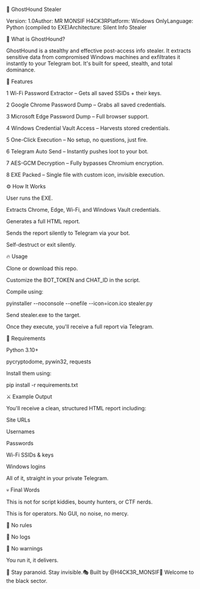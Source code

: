 👻 GhostHound Stealer

Version: 1.0Author: MR MONSIF H4CK3RPlatform: Windows OnlyLanguage: Python (compiled to EXE)Architecture: Silent Info Stealer

🧠 What is GhostHound?

GhostHound is a stealthy and effective post-access info stealer. It extracts sensitive data from compromised Windows machines and exfiltrates it instantly to your Telegram bot. It's built for speed, stealth, and total dominance.

🧬 Features

1 Wi-Fi Password Extractor – Gets all saved SSIDs + their keys.

2 Google Chrome Password Dump – Grabs all saved credentials.

3 Microsoft Edge Password Dump – Full browser support.

4 Windows Credential Vault Access – Harvests stored credentials.

5 One-Click Execution – No setup, no questions, just fire.

6 Telegram Auto Send – Instantly pushes loot to your bot.

7 AES-GCM Decryption – Fully bypasses Chromium encryption.

8 EXE Packed – Single file with custom icon, invisible execution.

⚙️ How It Works

User runs the EXE.

Extracts Chrome, Edge, Wi-Fi, and Windows Vault credentials.

Generates a full HTML report.

Sends the report silently to Telegram via your bot.

Self-destruct or exit silently.

🔥 Usage

Clone or download this repo.

Customize the BOT_TOKEN and CHAT_ID in the script.

Compile using:

pyinstaller --noconsole --onefile --icon=icon.ico stealer.py

Send stealer.exe to the target.

Once they execute, you'll receive a full report via Telegram.

🧠 Requirements

Python 3.10+

pycryptodome, pywin32, requests

Install them using:

pip install -r requirements.txt

⚔️ Example Output

You'll receive a clean, structured HTML report including:

Site URLs

Usernames

Passwords

Wi-Fi SSIDs & keys

Windows logins

All of it, straight in your private Telegram.

💀 Final Words

This is not for script kiddies, bounty hunters, or CTF nerds.

This is for operators. No GUI, no noise, no mercy.

🖤 No rules

🖤 No logs

🖤 No warnings

You run it, it delivers.

🧠 Stay paranoid. Stay invisible.🎭 Built by @H4CK3R_MONSIF👑 Welcome to the black sector.
